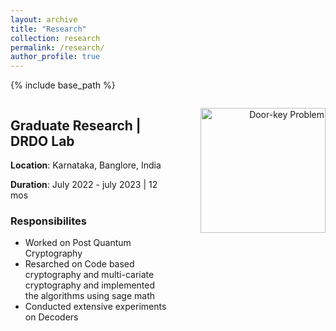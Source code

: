 ```yaml
---
layout: archive
title: "Research"
collection: research
permalink: /research/
author_profile: true
---
```


{% include base_path %}

<div style="display: flex;">
  <div style="flex: 1;">
    <h2>Graduate Research | DRDO Lab</h2>
    <p><b>Location</b>: Karnataka, Banglore, India</p>
    <p><b>Duration</b>: July 2022 - july 2023 | 12 mos</p>
    <h3>Responsibilites</h3>
    <ul>
        <li>Worked on Post Quantum Cryptography</li>
        <li>Resarched on Code based cryptography and multi-cariate cryptography and implemented the algorithms using sage math
        </li>
        <li>Conducted extensive experiments on Decoders</li>
    </ul>
  </div>
  <div style="flex: 1;">
    <p align="right">
      <img src="../images/svcl.png" alt="Door-key Problem" width="200" />
    </p>
  </div>
</div>



